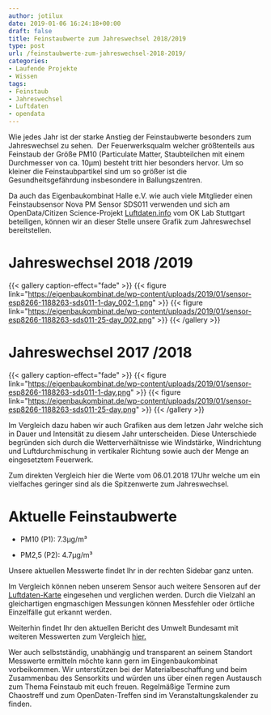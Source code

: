```yaml
---
author: jotilux
date: 2019-01-06 16:24:18+00:00
draft: false
title: Feinstaubwerte zum Jahreswechsel 2018/2019
type: post
url: /feinstaubwerte-zum-jahreswechsel-2018-2019/
categories:
- Laufende Projekte
- Wissen
tags:
- Feinstaub
- Jahreswechsel
- Luftdaten
- opendata
---
```


Wie jedes Jahr ist der starke Anstieg der Feinstaubwerte besonders zum Jahreswechsel zu sehen.  Der Feuerwerksqualm welcher größtenteils aus Feinstaub der Größe PM10 (Particulate Matter, Staubteilchen mit einem Durchmesser von ca. 10µm) besteht tritt hier besonders hervor. Um so kleiner die Feinstaubpartikel sind um so größer ist die Gesundheitsgefährdung insbesondere in Ballungszentren.

<!-- more -->

Da auch das Eigenbaukombinat Halle e.V. wie auch viele Mitglieder einen Feinstaubsensor Nova PM Sensor SDS011 verwenden und sich am OpenData/Citizen Science-Projekt [Luftdaten.info](https://luftdaten.info) vom OK Lab Stuttgart beteiligen, können wir an dieser Stelle unsere Grafik zum Jahreswechsel bereitstellen.


# Jahreswechsel 2018 /2019

{{< gallery caption-effect="fade" >}}
{{< figure link="https://eigenbaukombinat.de/wp-content/uploads/2019/01/sensor-esp8266-1188263-sds011-1-day_002-1.png" >}}
{{< figure link="https://eigenbaukombinat.de/wp-content/uploads/2019/01/sensor-esp8266-1188263-sds011-25-day_002.png" >}}
{{< /gallery >}}

# Jahreswechsel 2017 /2018

{{< gallery caption-effect="fade" >}}
{{< figure link="https://eigenbaukombinat.de/wp-content/uploads/2019/01/sensor-esp8266-1188263-sds011-1-day.png" >}}
{{< figure link="https://eigenbaukombinat.de/wp-content/uploads/2019/01/sensor-esp8266-1188263-sds011-25-day.png" >}}
{{< /gallery >}}

Im Vergleich dazu haben wir auch Grafiken aus dem letzen Jahr welche sich in Dauer und Intensität zu diesem Jahr unterscheiden. Diese Unterschiede begründen sich durch die Wetterverhältnisse wie Windstärke, Windrichtung und Luftdurchmischung in vertikaler Richtung sowie auch der Menge an eingesetztem Feuerwerk.

Zum direkten Vergleich hier die Werte vom 06.01.2018 17Uhr welche um ein vielfaches geringer sind als die Spitzenwerte zum Jahreswechsel.


# Aktuelle Feinstaubwerte

  * PM10 (P1): 7.3µg/m³

  * PM2,5 (P2): 4.7µg/m³

Unsere aktuellen Messwerte findet Ihr in der rechten Sidebar ganz unten.

Im Vergleich können neben unserem Sensor auch weitere Sensoren auf der [Luftdaten-Karte](https://maps.luftdaten.info/#12/51.4750/12.0026) eingesehen und verglichen werden. Durch die Vielzahl an gleichartigen engmaschigen Messungen können Messfehler oder örtliche  Einzelfälle gut erkannt werden.

Weiterhin findet Ihr den aktuellen Bericht des Umwelt Bundesamt mit weiteren Messwerten zum Vergleich [hier.](https://www.umweltbundesamt.de/themen/dicke-luft-jahreswechsel)

Wer auch selbstständig, unabhängig und transparent an seinem Standort Messwerte ermitteln möchte kann gern im Eingenbaukombinat vorbeikommen. Wir unterstützen bei der Materialbeschaffung und beim Zusammenbau des Sensorkits und würden uns über einen regen Austausch zum Thema Feinstaub mit euch freuen. Regelmäßige Termine zum Chaostreff und zum OpenDaten-Treffen sind im Veranstaltungskalender zu finden.
